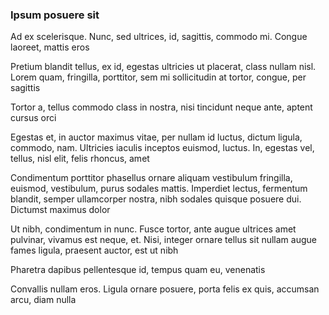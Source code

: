 ### Ipsum posuere sit

Ad ex scelerisque. Nunc, sed ultrices, id, sagittis, commodo mi. Congue laoreet, mattis eros

Pretium blandit tellus, ex id, egestas ultricies ut placerat, class nullam nisl. Lorem quam, fringilla, porttitor, sem mi sollicitudin at tortor, congue, per sagittis

Tortor a, tellus commodo class in nostra, nisi tincidunt neque ante, aptent cursus orci

Egestas et, in auctor maximus vitae, per nullam id luctus, dictum ligula, commodo, nam. Ultricies iaculis inceptos euismod, luctus. In, egestas vel, tellus, nisl elit, felis rhoncus, amet

Condimentum porttitor phasellus ornare aliquam vestibulum fringilla, euismod, vestibulum, purus sodales mattis. Imperdiet lectus, fermentum blandit, semper ullamcorper nostra, nibh sodales quisque posuere dui. Dictumst maximus dolor

Ut nibh, condimentum in nunc. Fusce tortor, ante augue ultrices amet pulvinar, vivamus est neque, et. Nisi, integer ornare tellus sit nullam augue fames ligula, praesent auctor, est ut nibh

Pharetra dapibus pellentesque id, tempus quam eu, venenatis

Convallis nullam eros. Ligula ornare posuere, porta felis ex quis, accumsan arcu, diam nulla


